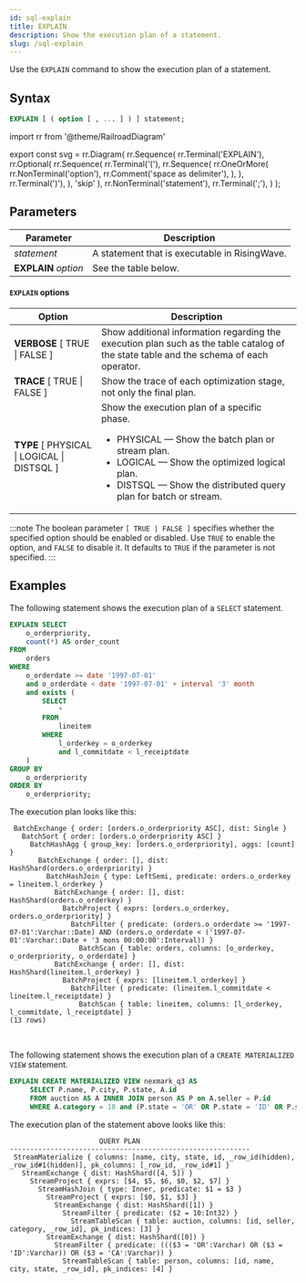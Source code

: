 ```yaml
---
id: sql-explain
title: EXPLAIN
description: Show the execution plan of a statement.
slug: /sql-explain
---
```


<head>
  <link rel="canonical" href="https://docs.risingwave.com/docs/current/sql-explain/" />
</head>

<!--Track the implementation progress of EXPALIN here: https://github.com/risingwavelabs/risingwave/issues/4856-->

Use the `EXPLAIN` command to show the execution plan of a statement.

## Syntax

```sql
EXPLAIN [ ( option [ , ... ] ) ] statement;
```

import rr from '@theme/RailroadDiagram'

export const svg = rr.Diagram(
rr.Sequence(
rr.Terminal('EXPLAIN'),
rr.Optional(
rr.Sequence(
rr.Terminal('('),
rr.Sequence(
rr.OneOrMore(
rr.NonTerminal('option'),
rr.Comment('space as delimiter'),
),
),
rr.Terminal(')'),
),
'skip'
),
rr.NonTerminal('statement'),
rr.Terminal(';'),
)
);

<Drawer SVG={svg} />

## Parameters

| Parameter            | Description                                   |
| -------------------- | --------------------------------------------- |
| _statement_          | A statement that is executable in RisingWave. |
| **EXPLAIN** _option_ | See the table below.                          |

#### `EXPLAIN` options

| Option                                      | Description                                                                                                                                                                                                                            |
| ------------------------------------------- | -------------------------------------------------------------------------------------------------------------------------------------------------------------------------------------------------------------------------------------- |
| **VERBOSE** [ TRUE \| FALSE ]               | Show additional information regarding the execution plan such as the table catalog of the state table and the schema of each operator.                                                                                                 |
| **TRACE** [ TRUE \| FALSE ]                 | Show the trace of each optimization stage, not only the final plan.                                                                                                                                                                    |
| **TYPE** [ PHYSICAL \| LOGICAL \| DISTSQL ] | Show the execution plan of a specific phase.<ul><li>PHYSICAL — Show the batch plan or stream plan.</li><li>LOGICAL — Show the optimized logical plan.</li><li>DISTSQL — Show the distributed query plan for batch or stream.</li></ul> |

<!-- |**FORMAT** { TREE \| JSON }|Specify the output format.<ul><li>TREE — </li><li>JSON — </li></ul>| is currently not supported. Track the progress: https://github.com/risingwavelabs/risingwave/issues/4856. See the explanation for the option: https://singularity-data.quip.com/fek1AUiMz5lz/RFC-Option-based-Explain-Syntax. See reference here: https://dev.mysql.com/doc/refman/8.0/en/explain.html-->

:::note
The boolean parameter `[ TRUE | FALSE ]` specifies whether the specified option should be enabled or disabled. Use `TRUE` to enable the option, and `FALSE` to disable it. It defaults to `TRUE` if the parameter is not specified.
:::

## Examples

The following statement shows the execution plan of a `SELECT` statement.

```sql
EXPLAIN SELECT
    o_orderpriority,
    count(*) AS order_count
FROM
    orders
WHERE
    o_orderdate >= date '1997-07-01'
    and o_orderdate < date '1997-07-01' + interval '3' month
    and exists (
        SELECT
            *
        FROM
            lineitem
        WHERE
            l_orderkey = o_orderkey
            and l_commitdate < l_receiptdate
    )
GROUP BY
    o_orderpriority
ORDER BY
    o_orderpriority;
```

The execution plan looks like this:

```
 BatchExchange { order: [orders.o_orderpriority ASC], dist: Single }
   BatchSort { order: [orders.o_orderpriority ASC] }
     BatchHashAgg { group_key: [orders.o_orderpriority], aggs: [count] }
       BatchExchange { order: [], dist: HashShard(orders.o_orderpriority) }
         BatchHashJoin { type: LeftSemi, predicate: orders.o_orderkey = lineitem.l_orderkey }
           BatchExchange { order: [], dist: HashShard(orders.o_orderkey) }
             BatchProject { exprs: [orders.o_orderkey, orders.o_orderpriority] }
               BatchFilter { predicate: (orders.o_orderdate >= '1997-07-01':Varchar::Date) AND (orders.o_orderdate < ('1997-07-01':Varchar::Date + '3 mons 00:00:00':Interval)) }
                 BatchScan { table: orders, columns: [o_orderkey, o_orderpriority, o_orderdate] }
           BatchExchange { order: [], dist: HashShard(lineitem.l_orderkey) }
             BatchProject { exprs: [lineitem.l_orderkey] }
               BatchFilter { predicate: (lineitem.l_commitdate < lineitem.l_receiptdate) }
                 BatchScan { table: lineitem, columns: [l_orderkey, l_commitdate, l_receiptdate] }
(13 rows)
```

<!-- Previous example. Before this change: https://github.com/singularity-data/risingwave/pull/4253

```sql
EXPLAIN SELECT P.name, P.city, P.state, A.id
   FROM auction AS A INNER JOIN person AS P on A.seller = P.id
   WHERE A.category = 10 and (P.state = 'OR' OR P.state = 'ID' OR P.state = 'CA');
```

The execution plan looks like this:

```
                        QUERY PLAN
-----------------------------------------------------------
 BatchExchange { order: [], dist: Single }
   BatchProject { exprs: [$3, $4, $5, $0] }
     BatchHashJoin { type: Inner, predicate: $1 = $2 }
       BatchProject { exprs: [$0, $1] }
         BatchExchange { order: [], dist: HashShard([1]) }
           BatchFilter { predicate: ($2 = 10:Int32) }
             BatchScan { table: auction, columns: [id, seller, category] }
       BatchExchange { order: [], dist: HashShard([0]) }
         BatchFilter { predicate: ((($3 = 'OR':Varchar) OR ($3 = 'ID':Varchar)) OR ($3 = 'CA':Varchar)) }
           BatchScan { table: person, columns: [id, name, city, state] }
```
-->
<br />

The following statement shows the execution plan of a `CREATE MATERIALIZED VIEW` statement.

```sql
EXPLAIN CREATE MATERIALIZED VIEW nexmark_q3 AS
     SELECT P.name, P.city, P.state, A.id
     FROM auction AS A INNER JOIN person AS P on A.seller = P.id
     WHERE A.category = 10 and (P.state = 'OR' OR P.state = 'ID' OR P.state = 'CA');

```

The execution plan of the statement above looks like this:

```
                      QUERY PLAN
-----------------------------------------------------------
 StreamMaterialize { columns: [name, city, state, id, _row_id(hidden), _row_id#1(hidden)], pk_columns: [_row_id, _row_id#1] }
   StreamExchange { dist: HashShard([4, 5]) }
     StreamProject { exprs: [$4, $5, $6, $0, $2, $7] }
       StreamHashJoin { type: Inner, predicate: $1 = $3 }
         StreamProject { exprs: [$0, $1, $3] }
           StreamExchange { dist: HashShard([1]) }
             StreamFilter { predicate: ($2 = 10:Int32) }
               StreamTableScan { table: auction, columns: [id, seller, category, _row_id], pk_indices: [3] }
         StreamExchange { dist: HashShard([0]) }
           StreamFilter { predicate: ((($3 = 'OR':Varchar) OR ($3 = 'ID':Varchar)) OR ($3 = 'CA':Varchar)) }
             StreamTableScan { table: person, columns: [id, name, city, state, _row_id], pk_indices: [4] }
```

